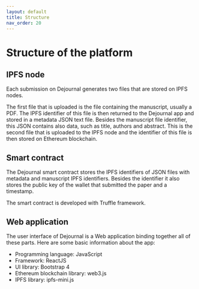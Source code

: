 ```yaml
---
layout: default
title: Structure
nav_order: 20
---
```


# Structure of the platform

## IPFS node
Each submission on Dejournal generates two files that are stored on IPFS nodes. 

The first file that is uploaded is the file containing the manuscript, usually a PDF. The IPFS identifier of this file is then returned to the Dejournal app and stored in a metadata JSON text file. Besides the manuscript file identifier, this JSON contains also data, such as title, authors and abstract. This is the second file that is uploaded to the IPFS node and the identifier of this file is then stored on Ethereum blockchain.

## Smart contract
The Dejournal smart contract stores the IPFS identifiers of JSON files with metadata and manuscript IPFS identifiers. Besides the identifier it also stores the public key of the wallet that submitted the paper and a timestamp. 

The smart contract is developed with Truffle framework.

## Web application
The user interface of Dejournal is a Web application binding together all of these parts. Here are some basic information about the app:

* Programming language: JavaScript
* Framework: ReactJS
* UI library: Bootstrap 4
* Ethereum blockchain library: web3.js
* IPFS library: ipfs-mini.js
